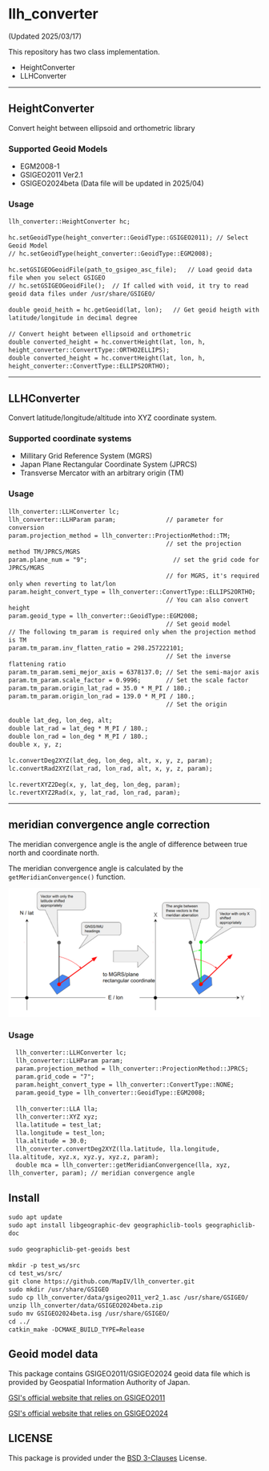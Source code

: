 # llh_converter

(Updated 2025/03/17)

This repository has two class implementation.

* HeightConverter
* LLHConverter

---

## HeightConverter

Convert height between ellipsoid and orthometric library

### Supported Geoid Models

* EGM2008-1
* GSIGEO2011 Ver2.1
* GSIGEO2024beta (Data file will be updated in 2025/04)

### Usage

```
llh_converter::HeightConverter hc;

hc.setGeoidType(height_converter::GeoidType::GSIGEO2011); // Select Geoid Model
// hc.setGeoidType(height_converter::GeoidType::EGM2008);

hc.setGSIGEOGeoidFile(path_to_gsigeo_asc_file);   // Load geoid data file when you select GSIGEO
// hc.setGSIGEOGeoidFile();  // If called with void, it try to read geoid data files under /usr/share/GSIGEO/

double geoid_heith = hc.getGeoid(lat, lon);   // Get geoid heigth with latitude/longitude in decimal degree

// Convert height between ellipsoid and orthometric
double converted_height = hc.convertHeight(lat, lon, h, height_converter::ConvertType::ORTHO2ELLIPS);
double converted_height = hc.convertHeight(lat, lon, h, height_converter::ConvertType::ELLIPS2ORTHO);
```

---

## LLHConverter

Convert latitude/longitude/altitude into XYZ coordinate system.

### Supported coordinate systems

* Millitary Grid Reference System (MGRS)
* Japan Plane Rectangular Coordinate System (JPRCS)
* Transverse Mercator with an arbitrary origin (TM)

### Usage

```
llh_converter::LLHConverter lc;
llh_converter::LLHParam param;              // parameter for conversion
param.projection_method = llh_converter::ProjectionMethod::TM;
                                            // set the projection method TM/JPRCS/MGRS
param.plane_num = "9";                        // set the grid code for JPRCS/MGRS
                                            // for MGRS, it's required only when reverting to lat/lon
param.height_convert_type = llh_converter::ConvertType::ELLIPS2ORTHO;
                                            // You can also convert height
param.geoid_type = llh_converter::GeoidType::EGM2008;
                                            // Set geoid model
// The following tm_param is required only when the projection method is TM
param.tm_param.inv_flatten_ratio = 298.257222101;
                                            // Set the inverse flattening ratio
param.tm_param.semi_mejor_axis = 6378137.0; // Set the semi-major axis
param.tm_param.scale_factor = 0.9996;       // Set the scale factor
param.tm_param.origin_lat_rad = 35.0 * M_PI / 180.;
param.tm_param.origin_lon_rad = 139.0 * M_PI / 180.;
                                            // Set the origin

double lat_deg, lon_deg, alt;
double lat_rad = lat_deg * M_PI / 180.;
double lon_rad = lon_deg * M_PI / 180.;
double x, y, z;

lc.convertDeg2XYZ(lat_deg, lon_deg, alt, x, y, z, param);
lc.convertRad2XYZ(lat_rad, lon_rad, alt, x, y, z, param);

lc.revertXYZ2Deg(x, y, lat_deg, lon_deg, param);
lc.revertXYZ2Rad(x, y, lat_rad, lon_rad, param);
```

---

## meridian convergence angle correction

The meridian convergence angle is the angle of difference between true north and coordinate north.

The meridian convergence angle is calculated by the `getMeridianConvergence()` function.

<img src="docs/meridian_convergence_angle.png" width="750">

### Usage

```
  llh_converter::LLHConverter lc;
  llh_converter::LLHParam param;
  param.projection_method = llh_converter::ProjectionMethod::JPRCS;
  param.grid_code = "7";
  param.height_convert_type = llh_converter::ConvertType::NONE;
  param.geoid_type = llh_converter::GeoidType::EGM2008;

  llh_converter::LLA lla;
  llh_converter::XYZ xyz;
  lla.latitude = test_lat;
  lla.longitude = test_lon;
  lla.altitude = 30.0;
  llh_converter.convertDeg2XYZ(lla.latitude, lla.longitude, lla.altitude, xyz.x, xyz.y, xyz.z, param);
  double mca = llh_converter::getMeridianConvergence(lla, xyz, llh_converter, param); // meridian convergence angle
```

## Install

```
sudo apt update
sudo apt install libgeographic-dev geographiclib-tools geographiclib-doc

sudo geographiclib-get-geoids best

mkdir -p test_ws/src
cd test_ws/src/
git clone https://github.com/MapIV/llh_converter.git
sudo mkdir /usr/share/GSIGEO
sudo cp llh_converter/data/gsigeo2011_ver2_1.asc /usr/share/GSIGEO/
unzip llh_converter/data/GSIGEO2024beta.zip
sudo mv GSIGEO2024beta.isg /usr/share/GSIGEO/
cd ../
catkin_make -DCMAKE_BUILD_TYPE=Release
```

## Geoid model data

This package contains GSIGEO2011/GSIGEO2024 geoid data file which is provided by Geospatial Information Authority of Japan.

[GSI's official website that relies on GSIGEO2011](https://fgd.gsi.go.jp/download/geoid.php)

[GSI's official website that relies on GSIGEO2024](https://www.gsi.go.jp/buturisokuchi/grageo_reference.html)

## LICENSE

This package is provided under the [BSD 3-Clauses](LICENSE) License.

